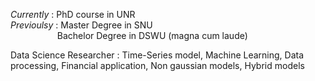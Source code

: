 
*Currently* : PhD course in UNR  
*Previoulsy* : Master Degree in SNU  
&nbsp;&nbsp;&nbsp;&nbsp;&nbsp;&nbsp;&nbsp;&nbsp;&nbsp;&nbsp;&nbsp;&nbsp;&nbsp;&nbsp;&nbsp;&nbsp;&nbsp;&nbsp;&nbsp;Bachelor Degree in DSWU (magna cum laude)

Data Science Researcher : Time-Series model, Machine Learning, Data processing, Financial application, Non gaussian models, Hybrid models 
